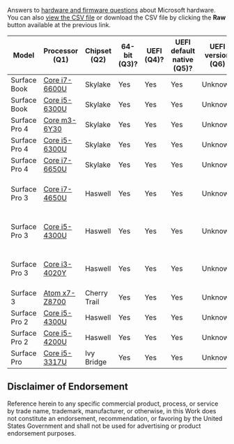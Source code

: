 Answers to [hardware and firmware questions](./../README.md#questions) about Microsoft hardware. You can also [view the CSV file](./Microsoft.csv) or download the CSV file by clicking the **Raw** button available at the previous link.

| Model | Processor (Q1) | Chipset (Q2)| 64-bit (Q3)? | UEFI (Q4)? | UEFI default native (Q5)? | UEFI version (Q6) | SecureBoot (Q7)? | SecureBoot default enabled (Q8)? | SecureBoot upgrade (Q9)? | Secure MOR (Q10)? | MemVirt (Q11)? | MemVirt default enabled (Q12)? | IOVirt (Q13)? | IOVirt default enabled (Q14)? | SLAT (Q15)? | TPM (Q16)? | TPM version (Q17) | TPM enabled default (Q18)? | TPM auto (Q19)? | PPI (Q20)? | PPI version (Q21)| CG tested (Q22)? | DG tested (Q23)? | BIOS fix needed (Q24)? | BIOS version needed (Q25)| UEFI WU (Q26)? | Win10 official (Q27)? | Win10 tested (Q28)? | WHCP (Q29)? | WHCP version (Q30) |
| --- | --- | --- | --- | --- | --- | --- | --- | --- | --- | --- | --- | --- | --- | --- | --- | --- | --- | --- | --- | --- | --- | --- | --- | --- | --- | --- | --- | --- | --- | --- |
| Surface Book | [Core i7-6600U](http://ark.intel.com/products/88192/Intel-Core-i7-6600U-Processor-4M-Cache-up-to-3_40-GHz) | Skylake | Yes | Yes | Yes | Unknown | Yes | Yes | N/A | Unknown | Yes | Yes | Yes | Yes | Yes | Yes | 2.0 | Yes | Yes | Yes | 1.2 | Yes | Yes | No | N/A | Yes | Yes | N/A | Yes | Windows 10 |
| Surface Book | [Core i5-6300U](http://ark.intel.com/products/88190/Intel-Core-i5-6300U-Processor-3M-Cache-up-to-3_00-GHz) | Skylake | Yes | Yes | Yes | Unknown | Yes | Yes | N/A | Unknown | Yes | Yes | Yes | Yes | Yes | Yes | 2.0 | Yes | Yes | Yes | 1.2 | Yes | Yes | No | N/A | Yes | Yes | N/A | Yes | Windows 10 |
| Surface Pro 4 | [Core m3-6Y30](http://ark.intel.com/products/88198/Intel-Core-m3-6Y30-Processor-4M-Cache-up-to-2_20-GHz) | Skylake | Yes | Yes | Yes | Unknown | Yes | Yes | N/A | Unknown | Yes | Yes | Yes | Yes | Yes | Yes | 2.0 | Yes | Yes | Yes | 1.2 | Yes | Yes | No | N/A | Yes | Yes | N/A | Yes | Windows 10 | 
| Surface Pro 4 | [Core i5-6300U](http://ark.intel.com/products/88190/Intel-Core-i5-6300U-Processor-3M-Cache-up-to-3_00-GHz) | Skylake | Yes | Yes | Yes | Unknown | Yes | Yes | N/A | Unknown | Yes | Yes | Yes | Yes | Yes | Yes | 2.0 | Yes | Yes | Yes | 1.2 | Yes | Yes | No | N/A | Yes | Yes | N/A | Yes | Windows 10 |
| Surface Pro 4 | [Core i7-6650U](http://ark.intel.com/products/91497/Intel-Core-i7-6650U-Processor-4M-Cache-up-to-3_40-GHz) | Skylake | Yes | Yes | Yes | Unknown | Yes | Yes | N/A | Unknown | Yes | Yes | Yes | Yes | Yes | Yes | 2.0 | Yes | Yes | Yes | 1.2 | Yes | Yes | No | N/A | Yes | Yes | N/A | Yes | Windows 10 |
| Surface Pro 3 | [Core i7-4650U](http://ark.intel.com/products/75114/Intel-Core-i7-4650U-Processor-4M-Cache-up-to-3_30-GHz) | Haswell | Yes | Yes | Yes | Unknown | Yes | Yes | N/A | Unknown | Yes | Yes | Yes | Yes | Yes | Yes | 1.2 | Yes | Yes | Yes | 1.2 | Unknown | Unknown | Unknown | Unknown | Yes | Yes | Yes | Yes | Windows 8.1 / Windows 10 |
| Surface Pro 3 | [Core i5-4300U](http://ark.intel.com/products/76308/Intel-Core-i5-4300U-Processor-3M-Cache-up-to-2_90-GHz) | Haswell | Yes | Yes | Yes | Unknown | Yes | Yes | N/A | Unknown | Yes | Yes | Yes | Yes | Yes | Yes | 1.2 | Yes | Yes | Yes | 1.2 | Unknown | Unknown | Unknown | Unknown | Yes | Yes | Yes | Yes | Windows 8.1 / Windows 10 |
| Surface Pro 3 | [Core i3-4020Y](http://ark.intel.com/products/76609/Intel-Core-i3-4020Y-Processor-3M-Cache-1_50-GHz) | Haswell | Yes | Yes | Yes | Unknown | Yes | Yes | N/A | Unknown | Yes | Yes | No | N/A | Yes | Yes | 1.2 | Yes | Yes | Yes | 1.2 | Unknown | Unknown | Unknown | Unknown | Yes | Yes | Yes | Yes | Windows 8.1 / Windows 10 |
| Surface 3 | [Atom x7-Z8700](http://ark.intel.com/products/85475/Intel-Atom-x7-Z8700-Processor-2M-Cache-up-to-2_40-GHz) | Cherry Trail | Yes | Yes | Yes | Unknown | Yes | Yes | N/A | Unknown | Yes | Yes | No | N/A | No | Yes | 1.2 | Yes | Yes | Yes | 1.2 | No | No | No | N/A | Yes | Yes | Yes | Yes | Windows 10 |
| Surface Pro 2 | [Core i5-4300U](http://ark.intel.com/products/76308/Intel-Core-i5-4300U-Processor-3M-Cache-up-to-2_90-GHz) | Haswell | Yes | Yes | Yes | Unknown | Yes | Yes | N/A | Unknown | Yes | Yes | Yes | Yes | Yes | Yes | 1.2 | Yes | Yes | Yes | 1.2 | Unknown | Unknown | Unknown | Unknown | Yes | Yes | Yes | Yes | Windows 8.1 |
| Surface Pro 2 | [Core i5-4200U](http://ark.intel.com/products/75459/Intel-Core-i5-4200U-Processor-3M-Cache-up-to-2_60-GHz)  | Haswell | Yes | Yes | Yes | Unknown | Yes | Yes | N/A | Unknown | Yes | Yes | No  | N/A | Yes | Yes | 1.2 | Yes | Yes | Yes | 1.2 | Unknown | Unknown | Unknown | Unknown | Yes | Yes | Yes | Yes | Windows 8.1 |
| Surface Pro | [Core i5-3317U](http://ark.intel.com/products/65707/Intel-Core-i5-3317U-Processor-3M-Cache-up-to-2_60-GHz) | Ivy Bridge | Yes | Yes | Yes | Unknown | Yes | Yes | N/A | Unknown | Yes | Yes | Yes | Yes | Yes | Yes | 1.2 | Yes | Yes | Yes | Yes | Unknown | Unknown | Unknown | Unknown | Yes | Yes | Yes | Yes | Windows 8

## Disclaimer of Endorsement
Reference herein to any specific commercial product, process, or service by trade name, trademark, manufacturer, or otherwise, in this Work does not constitute an endorsement, recommendation, or favoring by the United States Government and shall not be used for advertising or product endorsement purposes.